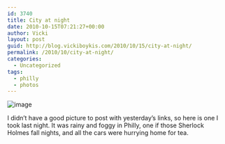 ```yaml
---
id: 3740
title: City at night
date: 2010-10-15T07:21:27+00:00
author: Vicki
layout: post
guid: http://blog.vickiboykis.com/2010/10/15/city-at-night/
permalink: /2010/10/city-at-night/
categories:
  - Uncategorized
tags:
  - philly
  - photos
---
```

<img style="display: block; margin-right: auto; margin-left: auto;" src="http://blog.vickiboykis.com/wp-content/uploads/2010/10/wpid-IMAG0413.jpg" alt="image" />

I didn&#8217;t have a good picture to post with yesterday&#8217;s links, so here is one I took last night. It was rainy and foggy in Philly, one if those Sherlock Holmes fall nights, and all the cars were hurrying home for tea.